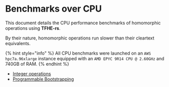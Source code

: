 # Benchmarks over CPU

This document details the CPU performance benchmarks of homomorphic operations using **TFHE-rs**.

By their nature, homomorphic operations run slower than their cleartext equivalents.

{% hint style="info" %}
All CPU benchmarks were launched on an `AWS hpc7a.96xlarge` instance equipped with an `AMD EPYC 9R14 CPU @ 2.60GHz` and 740GB of RAM.
{% endhint %}

* [Integer operations](cpu_integer_operations.md)
* [Programmable Bootstrapping](cpu_programmable_bootstrapping.md)
